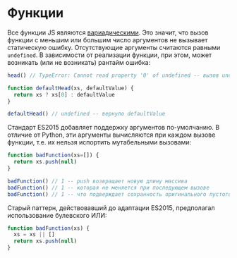 # Функции

Все функции JS являются [вариадическими](https://en.wikipedia.org/wiki/Variadic_function).
Это значит, что вызов функции с меньшим или большим число аргументов не вызывает статическую ошибку.
Отсутствующие аргументы считаются равными `undefined`. В зависимости от реализации функции, при этом,
может возникать (или не возникать) рантайм ошибка:

```js
head() // TypeError: Cannot read property '0' of undefined -- вызов undefined[0] запрещён

function defaultHead(xs, defaultValue) {
  return xs ? xs[0] : defaultValue
}

defaultHead() // undefined -- вернуло defaultValue
```

Стандарт ES2015 добавляет поддержку аргументов по-умолчанию. В отличие от Python, эти аргументы
вычисляются при каждом вызове функции, т.е. их нельзя испортить мутабельными вызовами:

```js
function badFunction(xs=[]) {
  return xs.push(null)
}

badFunction() // 1 -- push возвращает новую длину массива
badFunction() // 1 -- которая не меняется при последующем вызове
badFunction() // 1 -- что подверждает сохранность оригинального пустого массива
```

Старый паттерн, действовавший до адаптации ES2015, предполагал использование булевского ИЛИ:

```js
function badFunction(xs) {
  xs = xs || []
  return xs.push(null)
}
```
